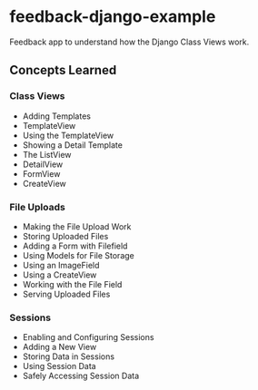 # feedback-django-example

Feedback app to understand how the Django Class Views work.

## Concepts Learned

### Class Views

- Adding Templates
- TemplateView
- Using the TemplateView
- Showing a Detail Template
- The ListView
- DetailView
- FormView
- CreateView

### File Uploads

- Making the File Upload Work
- Storing Uploaded Files
- Adding a Form with Filefield
- Using Models for File Storage
- Using an ImageField
- Using a CreateView
- Working with the File Field
- Serving Uploaded Files

### Sessions

- Enabling and Configuring Sessions
- Adding a New View
- Storing Data in Sessions
- Using Session Data
- Safely Accessing Session Data
